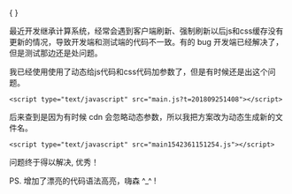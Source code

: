 {
}


最近开发继承计算系统，经常会遇到客户端刷新、强制刷新以后js和css缓存没有更新的情况，导致开发端和测试端的代码不一致。有的 bug 开发端已经解决了，但是测试那边还是处问题。

我已经使用使用了动态给js代码和css代码加参数了，但是有时候还是出这个问题。

```.language-html
<script type="text/javascript" src="main.js?t=201809251408"></script>
```

后来查到是因为有时候 cdn 会忽略动态参数，所以我把方案改为动态生成新的文件名。

```.language-html
<script type="text/javascript" src="main1542361151254.js"></script>
```


问题终于得以解决, 优秀！ 

PS. 增加了漂亮的代码语法高亮，嗨森 ^_^ !
